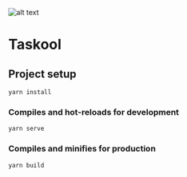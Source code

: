 ![alt text](https://cdn1.bbcode0.com/uploads/2021/3/28/b635628f4b4241ef3ad26cfac1813652-full.png)

# Taskool

## Project setup
```
yarn install
```

### Compiles and hot-reloads for development
```
yarn serve
```

### Compiles and minifies for production
```
yarn build
```

